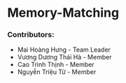 # Memory-Matching

### Contributors:
- Mai Hoàng Hưng - Team Leader
- Vương Dương Thái Hà - Member
- Cao Trình Thịnh - Member
- Nguyễn Triệu Tử - Member
